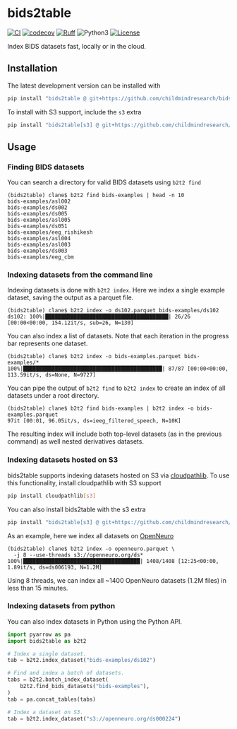 # bids2table
[![CI](https://github.com/childmindresearch/bids2table/actions/workflows/ci.yaml/badge.svg?branch=main)](https://github.com/childmindresearch/bids2table/actions/workflows/ci.yaml?query=branch%3Amain)
[![codecov](https://codecov.io/gh/childmindresearch/bids2table/branch/main/graph/badge.svg?token=22HWWFWPW5)](https://codecov.io/gh/childmindresearch/bids2table)
[![Ruff](https://img.shields.io/endpoint?url=https://raw.githubusercontent.com/astral-sh/ruff/main/assets/badge/v2.json)](https://github.com/astral-sh/ruff)
![Python3](https://img.shields.io/badge/python->=3.12-blue.svg)
[![License](https://img.shields.io/badge/license-MIT-blue.svg)](LICENSE)

Index BIDS datasets fast, locally or in the cloud.

## Installation

The latest development version can be installed with

```sh
pip install "bids2table @ git+https://github.com/childmindresearch/bids2table.git@develop/b2t2"
```

To install with S3 support, include the `s3` extra

```sh
pip install "bids2table[s3] @ git+https://github.com/childmindresearch/bids2table.git@develop/b2t2"
```

## Usage

### Finding BIDS datasets

You can search a directory for valid BIDS datasets using `b2t2 find`

```
(bids2table) clane$ b2t2 find bids-examples | head -n 10
bids-examples/asl002
bids-examples/ds002
bids-examples/ds005
bids-examples/asl005
bids-examples/ds051
bids-examples/eeg_rishikesh
bids-examples/asl004
bids-examples/asl003
bids-examples/ds003
bids-examples/eeg_cbm
```

### Indexing datasets from the command line

Indexing datasets is done with `b2t2 index`. Here we index a single example dataset, saving the output as a parquet file.

```
(bids2table) clane$ b2t2 index -o ds102.parquet bids-examples/ds102
ds102: 100%|███████████████████████████████████████| 26/26 [00:00<00:00, 154.12it/s, sub=26, N=130]
```

You can also index a list of datasets. Note that each iteration in the progress bar represents one dataset.

```
(bids2table) clane$ b2t2 index -o bids-examples.parquet bids-examples/*
100%|████████████████████████████████████████████| 87/87 [00:00<00:00, 113.59it/s, ds=None, N=9727]
```

You can pipe the output of `b2t2 find` to `b2t2 index` to create an index of all datasets under a root directory.

```
(bids2table) clane$ b2t2 find bids-examples | b2t2 index -o bids-examples.parquet
97it [00:01, 96.05it/s, ds=ieeg_filtered_speech, N=10K]
```

The resulting index will include both top-level datasets (as in the previous command) as well nested derivatives datasets.

### Indexing datasets hosted on S3

bids2table supports indexing datasets hosted on S3 via [cloudpathlib](https://github.com/drivendataorg/cloudpathlib). To use this functionality, install cloudpathlib with S3 support

```sh
pip install cloudpathlib[s3]
```

You can also install bids2table with the s3 extra

```sh
pip install "bids2table[s3] @ git+https://github.com/childmindresearch/bids2table.git@develop/b2t2"
```

As an example, here we index all datasets on [OpenNeuro](https://openneuro.org/)

```
(bids2table) clane$ b2t2 index -o openneuro.parquet \
  -j 8 --use-threads s3://openneuro.org/ds*
100%|█████████████████████████████████████| 1408/1408 [12:25<00:00,  1.89it/s, ds=ds006193, N=1.2M]
```

Using 8 threads, we can index all ~1400 OpenNeuro datasets (1.2M files) in less than 15 minutes.


### Indexing datasets from python

You can also index datasets in Python using the Python API.

```python
import pyarrow as pa
import bids2table as b2t2

# Index a single dataset.
tab = b2t2.index_dataset("bids-examples/ds102")

# Find and index a batch of datasets.
tabs = b2t2.batch_index_dataset(
    b2t2.find_bids_datasets("bids-examples"),
)
tab = pa.concat_tables(tabs)

# Index a dataset on S3.
tab = b2t2.index_dataset("s3://openneuro.org/ds000224")
```
